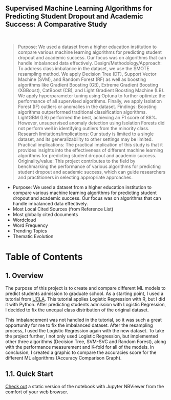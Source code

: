
<h2>Supervised Machine Learning Algorithms for Predicting Student Dropout and Academic Success: A Comparative Study </h2>

 
 <br> 
  
> Purpose:  We used a dataset from a higher education institution to compare various machine learning algorithms for predicting student dropout and academic success. Our focus was on algorithms that can handle imbalanced data effectively.
Design/Methodology/Approach:  To address class imbalance in the dataset, we use the SMOTE resampling method. We apply Decision Tree (DT), Support Vector Machine (SVM), and Random Forest (RF) as well as boosting algorithms like Gradient Boosting (GB), Extreme Gradient Boosting (XGBoost), CatBoost (CB), and Light Gradient Boosting Machine (LB). We apply hyperparameter tuning using Optuna to further optimize the performance of all supervised algorithms. Finally, we apply Isolation Forest (IF) outliers or anomalies in the dataset. 
Findings: Boosting algorithms outperformed traditional classification algorithms. LightGBM (LB) performed the best, achieving an F1 score of 88%. However, unsupervised anomaly detection using Isolation Forests did not perform well in identifying outliers from the minority class.
Research limitations/implications: Our study is limited to a single dataset, and its generalizability to other settings may be limited. 
Practical implications: The practical implication of this study is that it provides insights into the effectiveness of different machine learning algorithms for predicting student dropout and academic success. 
Originality/value: This project contributes to the field by benchmarking the performance of various algorithms for predicting student dropout and academic success, which can guide researchers and practitioners in selecting appropriate approaches.

* Purpose:  We used a dataset from a higher education institution to compare various machine learning algorithms for predicting student dropout and academic success. Our focus was on algorithms that can handle imbalanced data effectively.
* Most Local Cited Sources (from Reference List) 
* Most globally cited documents   
* Wordcloud 
* Word Frequency 
* Trending Topics 
* Thematic Evolution 



<h1>Table of Contents</h1>

<!-- TOC -->
 
 
<!-- /TOC -->

## 1. Overview 

The purpose of this project is to create and compare different ML models to predict students admission to graduate school. As a starting point, I used a tutorial from [UCLA](http://stats.idre.ucla.edu/r/dae/logit-regression/). This tutorial applies Logistic Regression with R, but I did it with Python. After predicting students admission with Logistic Regression, I decided to fix the unequal class distribution of the original dataset.  

This imbalancement was not handled in the tutorial, so it was such a great opportunity for me to fix the imbalanced dataset. After the resampling process, I used the Logistic Regression again with the new dataset. To take the project further, I not only used Logistic Regression, but implemented other three algorithms (Decision Tree, SVM-SVC and Random Forest), along with the performance measurement and K-fold for all of the models. In conclusion, I created a graphic to compare the accuracies score for the different ML algorithms (Accuracy Comparison Graph).

## 1.1. Quick Start  
[Check out](https://nbviewer.org/github/alicevillar/SML-for-Predicting-Student-Dropout-and-Academic-Success_Comparative-Study/blob/6f524664599ae2bf609f612fae41ea337e7d75f8/ml-algorithms-usage-and-prediction.ipynb) a static version of the notebook with Jupyter NBViewer from the comfort of your web browser.
 
